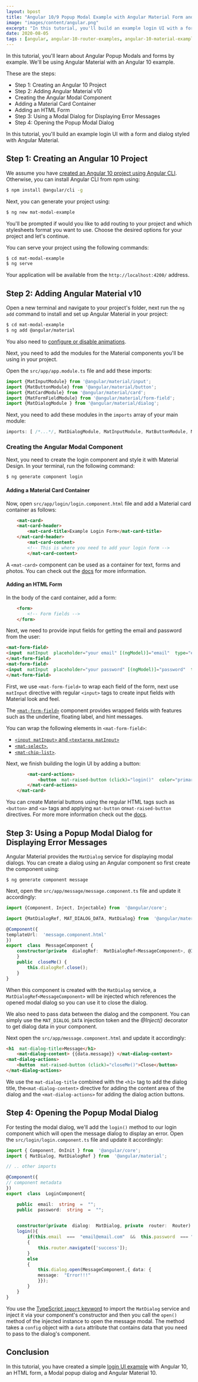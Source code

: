 ```yaml
---
layout: bpost
title: "Angular 10/9 Popup Modal Example with Angular Material Form and Modal Dialog Components"
image: "images/content/angular.png"
excerpt: "In this tutorial, you'll build an example login UI with a form and modal dialog styled with Angular Material 10." 
date: 2020-08-05
tags : [angular, angular-10-router-examples, angular-10-material-examples]
---
```


In this tutorial, you'll learn about Angular Popup Modals and forms by example. We'll be using Angular Material with an Angular 10 example.

These are the steps:

- Step 1: Creating an Angular 10 Project
- Step 2: Adding Angular Material v10
- Creating the Angular Modal Component
- Adding a Material Card Container
- Adding an HTML Form
- Step 3: Using a Modal Dialog for Displaying Error Messages
- Step 4: Opening the Popup Modal Dialog

In this tutorial, you'll build an example login UI with a form and dialog styled with Angular Material. 

## Step 1: Creating an Angular 10 Project

We assume you have [created an Angular 10 project using Angular CLI](https://www.techiediaries.com/angular-cli-tutorial/). Otherwise, you can install Angular CLI from npm using:


```bash
$ npm install @angular/cli -g
```

Next, you can generate your project using:

```bash
$ ng new mat-modal-example
```

You'll be prompted if would you like to add routing to your project and which stylesheets format you want to use. Choose the desired options for your project and let's continue.

You can serve your project using the following commands:

```bash
$ cd mat-modal-example
$ ng serve
```

Your application will be available from the `http://localhost:4200/` address.

## Step 2: Adding Angular Material v10

Open a new terminal and navigate to your project's folder, next run the `ng add` command to install and set up Angular Material in your project:

```bash
$ cd mat-modal-example
$ ng add @angular/material
```

You also need to [configure or disable animations](https://material.angular.io/guide/getting-started#step-2-configure-animations).

Next, you need to add the modules for the Material components you'll be using in your project.

Open the `src/app/app.module.ts` file and add these imports: 

```ts
import {MatInputModule} from '@angular/material/input';
import {MatButtonModule} from '@angular/material/button';
import {MatCardModule} from '@angular/material/card';
import {MatFormFieldModule} from '@angular/material/form-field';
import {MatDialogModule } from '@angular/material/dialog';

```

Next, you need to add these modules in the `imports` array of your main module:

```ts
imports: [ /*...*/, MatDialogModule, MatInputModule, MatButtonModule, MatCardModule, MatFormFieldModule],
```  

### Creating the Angular Modal Component

Next, you need to create the login component and style it with Material Design. In your terminal, run the following command:

```bash
$ ng generate component login
```

#### Adding a Material Card Container
 
Now, open `src/app/login/login.component.html` file and add a Material card container as follows:

```html
	<mat-card>
	<mat-card-header>
		<mat-card-title>Example Login Form</mat-card-title>
	</mat-card-header>
		<mat-card-content>
		<!-- This is where you need to add your login form -->
		</mat-card-content>
```

A `<mat-card>` component can be used as a container for text, forms and photos. You can check out the [docs](https://material.angular.io/components/card/overview) for more information.

#### Adding an HTML Form

In the body of the card container, add a form:

```html
	<form>
		<!-- Form fields -->
	</form>
```

Next, we need to provide input fields for getting the email and password from the user:  

```html
<mat-form-field>
<input  matInput  placeholder="your email" [(ngModel)]="email"  type="email" name="email"  required>
</mat-form-field>
<mat-form-field>
<input  matInput  placeholder="your password" [(ngModel)]="password"  type="password"  name="password"  required>
</mat-form-field>
```

First, we use `<mat-form-field>` to wrap each field of the form, next use `matInput` directive with regular `<input>` tags  to create input fields with Material look and feel.

The [`<mat-form-field>`](https://material.angular.io/components/form-field/overview) component provides wrapped fields with features such as the underline, floating label, and hint messages.

You can wrap the following elements in `<mat-form-field>`:

-   [`<input matInput>` and `<textarea matInput>`](https://material.angular.io/components/input/overview)
-   [`<mat-select>`](https://material.angular.io/components/select/overview),
-   [`<mat-chip-list>`](https://material.angular.io/components/chips/overview).

Next, we finish building the login UI by adding a button:
 
```html
		<mat-card-actions>
			<button  mat-raised-button (click)="login()"  color="primary">Login</button>
		</mat-card-actions>
	</mat-card>
```

You can create Material buttons using the regular HTML tags such as `<button>` and `<a>` tags and applying  `mat-button` or`mat-raised-button` directives. For more more information check out the [docs](https://material.angular.io/components/button/overview).
 
## Step 3: Using a Popup Modal Dialog for Displaying Error Messages

Angular Material provides the `MatDialog` service for displaying modal dialogs. You can create a dialog using an Angular component so first create the component using:

```
$ ng generate component message
``` 

Next, open the  `src/app/message/message.component.ts` file and update it accordingly:

```ts
import {Component, Inject, Injectable} from  '@angular/core';

import {MatDialogRef, MAT_DIALOG_DATA, MatDialog} from  '@angular/material/dialog';

@Component({
templateUrl:  'message.component.html'
})
export  class  MessageComponent {
	constructor(private  dialogRef:  MatDialogRef<MessageComponent>, @Inject(MAT_DIALOG_DATA) public  data:  any) {
	}
	public  closeMe() {
		this.dialogRef.close();
	}
}
```

When this component is created with the `MatDialog` service, a `MatDialogRef<MessageComponent>` will be injected which references the opened modal dialog so you can use it to close the dialog.

We also need to pass data between the dialog and the component. You can simply use the `MAT_DIALOG_DATA` injection token and the *@Inject()* decorator to get dialog data in your component.

Next open the `src/app/message.component.html` and update it accordingly:

```html
<h1  mat-dialog-title>Message</h1>
	<mat-dialog-content> {{data.message}} </mat-dialog-content>
<mat-dialog-actions>
	<button  mat-raised-button (click)="closeMe()">Close</button>
</mat-dialog-actions>
```

We use the `mat-dialog-title` combined with the `<h1>` tag to add the dialog title, the`<mat-dialog-content>` directive for adding the content area of the dialog and the `<mat-dialog-actions>` for adding the dialog action buttons. 

## Step 4: Opening the Popup Modal Dialog

For testing the modal dialog, we'll add the `login()` method to our login component which will open  the message dialog to display an error. Open the `src/login/login.component.ts` file and update it accordingly: 

```ts
import { Component, OnInit } from  '@angular/core';
import { MatDialog, MatDialogRef } from  '@angular/material';

// .. other imports

@Component({
// component metadata
})
export  class  LoginComponent{

	public  email:  string  =  "";
	public  password:  string  =  "";
	

	constructor(private  dialog:  MatDialog, private  router:  Router) { }
	login(){
		if(this.email  ===  "email@email.com"  &&  this.password  === "p@ssw0rd")
		{
			this.router.navigate(['success']);
		}
		else
		{
			this.dialog.open(MessageComponent,{ data: {
			message:  "Error!!!"
			}});
		}
	}
}
```

You use the [TypeScript `import` keyword](https://www.techiediaries.com/angular/upload-images-typescript-node-ionic-imports-decorators-async-await-formdata/) to import the `MatDialog` service and inject it via your component's constructor and then you call the `open()` method of the injected instance to open the message modal. The method takes a `config` object with a `data` attribute that contains data that you need to pass to the dialog's component. 

## Conclusion

In this tutorial, you have created a simple [login UI example](https://www.techiediaries.com/angular/ionic-chat-ui-jwt-auth/) with Angular 10, an HTML form, a Modal popup dialog and Angular Material 10.
